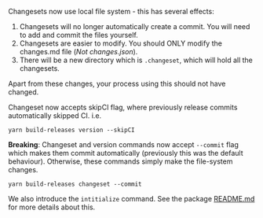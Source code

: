 Changesets now use local file system - this has several effects:

1. Changesets will no longer automatically create a commit. You will need to add and commit the files yourself.
2. Changesets are easier to modify. You should ONLY modify the changes.md file (*Not changes.json*).
3. There will be a new directory which is `.changeset`, which will hold all the changesets.

Apart from these changes, your process using this should not have changed.

Changeset now accepts skipCI flag, where previously release commits automatically skipped CI. i.e.

```
yarn build-releases version --skipCI
```

**Breaking**: Changeset and version commands now accept `--commit` flag which makes them commit automatically (previously this was the default behaviour). Otherwise, these commands simply make the file-system changes.

```
yarn build-releases changeset --commit
```

We also introduce the `intitialize` command. See the package [README.md](https://www.npmjs.com/package/@atlaskit/build-releases) for more details about this.
